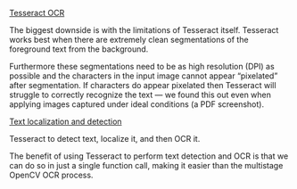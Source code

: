 


[Tesseract OCR](https://github.com/shejz/OCR/tree/main/Tesseract%20OCR)

The biggest downside is with the limitations of Tesseract itself. Tesseract works best when there are extremely clean segmentations of the foreground text from the background.

Furthermore these segmentations need to be as high resolution (DPI) as possible and the characters in the input image cannot appear “pixelated” after segmentation. If characters do appear pixelated then Tesseract will struggle to correctly recognize the text — we found this out even when applying images captured under ideal conditions (a PDF screenshot).

[Text localization and detection](https://github.com/shejz/OCR/tree/main/Text%20localization%20and%20detection)

Tesseract to detect text, localize it, and then OCR it.

The benefit of using Tesseract to perform text detection and OCR is that we can do so in just a single function call, making it easier than the multistage OpenCV OCR process.

